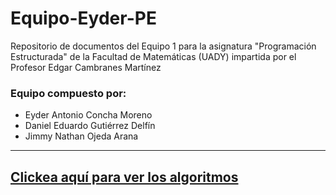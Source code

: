 # Equipo-Eyder-PE

Repositorio de documentos del Equipo 1 para la asignatura "Programación Estructurada" de la Facultad de Matemáticas (UADY) impartida por el Profesor Edgar Cambranes Martínez

### Equipo compuesto por:
+ Eyder Antonio Concha Moreno <br>
+ Daniel Eduardo Gutiérrez Delfín <br>
+ Jimmy Nathan Ojeda Arana <br>

---

## [Clickea aquí para ver los algoritmos](https://eyderacm.github.io/Equipo-Eyder-PE/)
